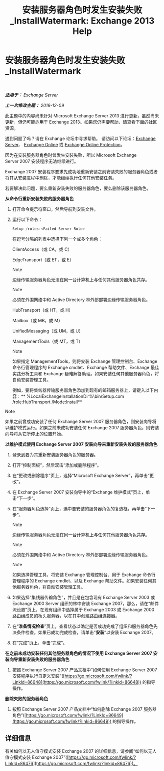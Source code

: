 ﻿---
title: '安装服务器角色时发生安装失败_InstallWatermark: Exchange 2013 Help'
TOCTitle: 安装服务器角色时发生安装失败_InstallWatermark
ms:assetid: ad89ebd5-f9bb-40c1-8811-09b145c2b341
ms:mtpsurl: https://technet.microsoft.com/zh-cn/library/ms.exch.setupreadiness.installwatermark(v=EXCHG.150)
ms:contentKeyID: 50491295
ms.date: 01/11/2018
mtps_version: v=EXCHG.150
ms.translationtype: HT
---

# 安装服务器角色时发生安装失败\_InstallWatermark

 

_**适用于：** Exchange Server_

_**上一次修改主题：** 2016-12-09_

此主题中的内容尚未针对 Microsoft Exchange Server 2013 进行更新。虽然尚未更新，但仍可能适用于 Exchange 2013。如果您仍需要帮助，请查看下面的社区资源。

遇到问题了吗？请在 Exchange 论坛中寻求帮助。 请访问以下论坛：[Exchange Server](https://go.microsoft.com/fwlink/p/?linkid=60612)、 [Exchange Online](https://go.microsoft.com/fwlink/p/?linkid=267542) 或 [Exchange Online Protection](https://go.microsoft.com/fwlink/p/?linkid=285351)。

因为在安装服务器角色时曾发生安装失败，所以 Microsoft Exchange Server 2007 安装程序无法继续进行。

Exchange 2007 安装程序要求先成功地重新安装之前安装失败的服务器角色或者将其从安装进程中删除，才能继续执行任何其他安装任务。

若要解决此问题，要么重新安装失败的服务器角色，要么删除该服务器角色。

**从命令行重新安装失败的服务器角色**

1.  打开命令提示符窗口，然后导航到安装文件。

2.  运行以下命令：
    
    ```powershell
    Setup /roles:<Failed Server Role>
    ```
    
    在逗号分隔的列表中选择下列一个或多个角色：
    
    ClientAccess（或 CA，或 C）
    
    EdgeTransport（或 ET，或 E）
    
    > [!NOTE]  
    > 边缘传输服务器角色无法在同一台计算机上与任何其他服务器角色共存。
    
    > [!NOTE]  
    > 必须在外围网络中和 Active Directory 林外部部署边缘传输服务器角色。
    
    HubTransport（或 HT，或 H）
    
    Mailbox（或 MB，或 M）
    
    UnifiedMessaging（或 UM，或 U）
    
    ManagementTools（或 MT，或 T）
    
    > [!NOTE]  
    > 如果指定 ManagementTools，则将安装 Exchange 管理控制台、Exchange 命令行管理程序的 Exchange cmdlet、Exchange 帮助文件、Exchange 最佳实践分析工具和 Exchange 疑难解答助理。如果安装任何其他服务器角色，将自动安装管理工具。
    
    例如，要将集线器传输服务器角色添加到现有的邮箱服务器上，请键入以下内容：** %LocalExchangeInstallationDir%\\bin\\Setup.com /role:HubTransport /Mode:Install**

> [!NOTE]  
> 如果之前曾成功安装了任何 Exchange Server 2007 服务器角色，则安装向导将以维护模式运行。如果之前未成功安装任何 Exchange 2007 服务器角色，则安装向导将从它所停止的位置开始。


**以维护模式使用 Exchange Server 2007 安装向导来重新安装失败的服务器角色**

1.  登录到要为其重新安装服务器角色的服务器。

2.  打开“控制面板”，然后双击“添加或删除程序”。

3.  在“更改或删除程序”页上，选择“Microsoft Exchange Server”，再单击“更改”。

4.  在 Exchange Server 2007 安装向导中的“Exchange 维护模式”页上，单击“下一步”。

5.  在“服务器角色选择”页上，选中要安装的服务器角色的复选框，再单击“下一步”。
    
    > [!NOTE]  
    > 边缘传输服务器角色无法在同一台计算机上与任何其他服务器角色共存。
    
    > [!NOTE]  
    > 必须在外围网络中和 Active Directory 林外部部署边缘传输服务器角色。
    
    > [!NOTE]  
    > 如果选择管理工具，将安装 Exchange 管理控制台、用于 Exchange 命令行管理程序的 Exchange cmdlet、以及 Exchange 帮助文件。如果安装任何其他服务器角色，将自动安装管理工具。


6.  如果选择“集线器传输角色”，并且是在包含现有 Exchange Server 2003 或 Exchange 2000 Server 组织的林中安装 Exchange 2007，那么，请在“邮件流设置”页上，在现有组织中选择属于 Exchange 2003 或 Exchange 2000 路由组成员的桥头服务器，以在其中创建路由组连接器。

7.  在“**准备情况检查**”页上，查看状态以确定是否成功完成了组织和服务器角色先决条件检查。如果已成功完成检查，请单击“**安装**”以安装 Exchange 2007。

8.  在“完成”页上，单击“完成”。

**在之前未成功安装任何其他服务器角色的情况下使用 Exchange Server 2007 安装向导重新安装失败的服务器角色**

1.  按照 Exchange Server 2007 产品文档中“如何使用 Exchange Server 2007 安装程序执行自定义安装”([https://go.microsoft.com/fwlink/?LinkId=86648](https://go.microsoft.com/fwlink/?linkid=86648)) 的指导操作。

**删除失败的服务器角色**

1.  按照 Exchange Server 2007 产品文档中“如何删除 Exchange 2007 服务器角色”([https://go.microsoft.com/fwlink/?LinkId=86649](https://go.microsoft.com/fwlink/?linkid=86649)) 的指导操作。

## 详细信息

有关如何以无人值守模式安装 Exchange 2007 的详细信息，请参阅“如何以无人值守模式安装 Exchange 2007”([https://go.microsoft.com/fwlink/?LinkId=86476](https://go.microsoft.com/fwlink/?linkid=86476))。

